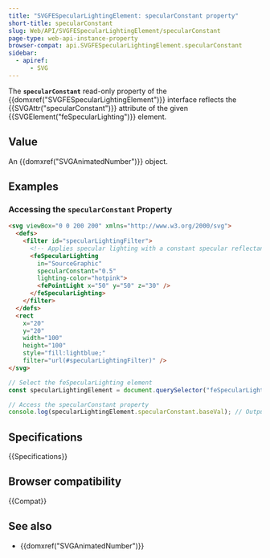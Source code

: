 ```yaml
---
title: "SVGFESpecularLightingElement: specularConstant property"
short-title: specularConstant
slug: Web/API/SVGFESpecularLightingElement/specularConstant
page-type: web-api-instance-property
browser-compat: api.SVGFESpecularLightingElement.specularConstant
sidebar:
  - apiref:
      - SVG
---
```


The **`specularConstant`** read-only property of the {{domxref("SVGFESpecularLightingElement")}} interface reflects the {{SVGAttr("specularConstant")}} attribute of the given {{SVGElement("feSpecularLighting")}} element.

## Value

An {{domxref("SVGAnimatedNumber")}} object.

## Examples

### Accessing the `specularConstant` Property

```html
<svg viewBox="0 0 200 200" xmlns="http://www.w3.org/2000/svg">
  <defs>
    <filter id="specularLightingFilter">
      <!-- Applies specular lighting with a constant specular reflectance -->
      <feSpecularLighting
        in="SourceGraphic"
        specularConstant="0.5"
        lighting-color="hotpink">
        <fePointLight x="50" y="50" z="30" />
      </feSpecularLighting>
    </filter>
  </defs>
  <rect
    x="20"
    y="20"
    width="100"
    height="100"
    style="fill:lightblue;"
    filter="url(#specularLightingFilter)" />
</svg>
```

```js
// Select the feSpecularLighting element
const specularLightingElement = document.querySelector("feSpecularLighting");

// Access the specularConstant property
console.log(specularLightingElement.specularConstant.baseVal); // Output: 0.5
```

## Specifications

{{Specifications}}

## Browser compatibility

{{Compat}}

## See also

- {{domxref("SVGAnimatedNumber")}}
